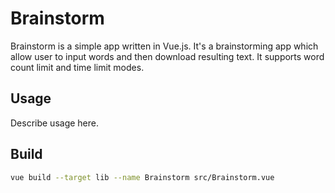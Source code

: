 # Brainstorm

Brainstorm is a simple app written in Vue.js. It's a brainstorming app which allow user to input words and then download resulting text. It supports word count limit and time limit modes.

## Usage

Describe usage here.

## Build

```bash
vue build --target lib --name Brainstorm src/Brainstorm.vue
```
